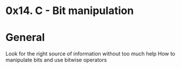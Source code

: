 # 0x14. C - Bit manipulation

# General
Look for the right source of information without too much help
How to manipulate bits and use bitwise operators
